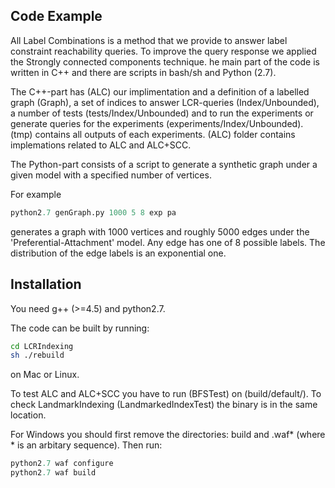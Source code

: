 ## Code Example
All Label Combinations is a method that we provide to answer label constraint reachability queries. To improve the query response we applied the Strongly connected components technique. he main part of the code is written in C++ and there are scripts in bash/sh and Python (2.7).

The C++-part has (ALC) our implimentation and a definition of a labelled graph (Graph), a set of indices to answer LCR-queries (Index/Unbounded), a number of tests (tests/Index/Unbounded) and to run the experiments or generate queries for the experiments (experiments/Index/Unbounded). (tmp) contains all outputs of each experiments. (ALC) folder contains implemations related to ALC and ALC+SCC.

The Python-part consists of a script to generate a synthetic graph under a given model with a specified number of vertices.

For example

```python
python2.7 genGraph.py 1000 5 8 exp pa
```

generates a graph with 1000 vertices and roughly 5000 edges under the 'Preferential-Attachment' model. Any edge has one of 8 possible labels. The distribution of the edge labels is an exponential one.

## Installation

You need g++ (>=4.5) and python2.7.

The code can be built by running:

```sh
cd LCRIndexing
sh ./rebuild
```

on Mac or Linux. 

 To test ALC and ALC+SCC you have to run (BFSTest) on (build/default/). To check LandmarkIndexing (LandmarkedIndexTest) the binary is in the same location.

For Windows you should first remove the directories: build and .waf* (where * is an arbitary sequence). Then run:

```python
python2.7 waf configure
python2.7 waf build
```

